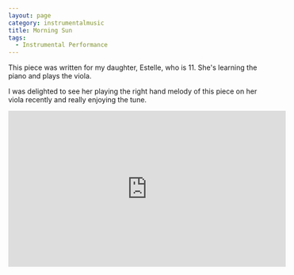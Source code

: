 ```yaml
---
layout: page
category: instrumentalmusic
title: Morning Sun
tags:
  - Instrumental Performance
---
```


This piece was written for my daughter, Estelle, who is 11. She's learning the piano and plays the viola. 

I was delighted to see her playing the right hand melody of this piece on her viola recently and really enjoying the tune.


<iframe width="560" height="315" src="https://www.youtube.com/embed/IyeDEIIW5mo" frameborder="0" allowfullscreen></iframe>